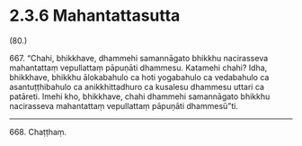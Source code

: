 

# 2.3.6 Mahantattasutta




(80.)

667\. “Chahi, bhikkhave, dhammehi samannāgato bhikkhu nacirasseva mahantattaṃ vepullattaṃ pāpuṇāti dhammesu. Katamehi chahi? Idha, bhikkhave, bhikkhu ālokabahulo ca hoti yogabahulo ca vedabahulo ca asantuṭṭhibahulo ca anikkhittadhuro ca kusalesu dhammesu uttari ca patāreti. Imehi kho, bhikkhave, chahi dhammehi samannāgato bhikkhu nacirasseva mahantattaṃ vepullattaṃ pāpuṇāti dhammesū”ti.

---

668\. Chaṭṭhaṃ.





